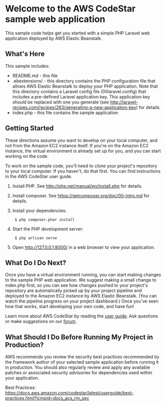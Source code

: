 Welcome to the AWS CodeStar sample web application
==================================================

This sample code helps get you started with a simple PHP Laravel web
application deployed by AWS Elastic Beanstalk.

What's Here
-----------

This sample includes:

* README.md - this file
* .ebextensions/ - this directory contains the PHP configuration file that
  allows AWS Elastic Beanstalk to deploy your PHP application.  Note that this
  directory contains a Laravel config file (00laravel.config) that includes a
  pre-defined Laravel application key.  This application key should be replaced
  with one you generate (see
  http://laravel-recipes.com/recipes/283/generating-a-new-application-key) for
  details.
* index.php - this file contains the sample application


Getting Started
---------------

These directions assume you want to develop on your local computer, and not
from the Amazon EC2 instance itself. If you're on the Amazon EC2 instance, the
virtual environment is already set up for you, and you can start working on the
code.

To work on the sample code, you'll need to clone your project's repository to your
local computer. If you haven't, do that first. You can find instructions in the
AWS CodeStar user guide.

1. Install PHP.  See http://php.net/manual/en/install.php for details.

2. Install composer.  See https://getcomposer.org/doc/00-intro.md for
   details.

3. Install your dependencies:

        $ php composer.phar install

4. Start the PHP development server:

        $ php artisan serve

5. Open http://127.0.0.1:8000/ in a web browser to view your application.

What Do I Do Next?
------------------

Once you have a virtual environment running, you can start making changes to
the sample PHP web application. We suggest making a small change to index.php
first, so you can see how changes pushed to your project's repository are automatically
picked up by your project pipeline and deployed to the Amazon EC2 instance by AWS Elastic
Beanstalk. (You can watch the pipeline progress on your project dashboard.) Once you've
seen how that works, start developing your own code, and have fun!

Learn more about AWS CodeStar by reading the [user guide][User Guide].  Ask
questions or make suggestions on our [forum][Forum].

[User Guide]: http://docs.aws.amazon.com/codestar/latest/userguide/welcome.html

[Forum]: https://forums.aws.amazon.com/forum.jspa?forumID=248

What Should I Do Before Running My Project in Production?
------------------

AWS recommends you review the security best practices recommended by the framework
author of your selected sample application before running it in production. You
should also regularly review and apply any available patches or associated security
advisories for dependencies used within your application.

Best Practices: https://docs.aws.amazon.com/codestar/latest/userguide/best-practices.html?icmpid=docs_acs_rm_sec

